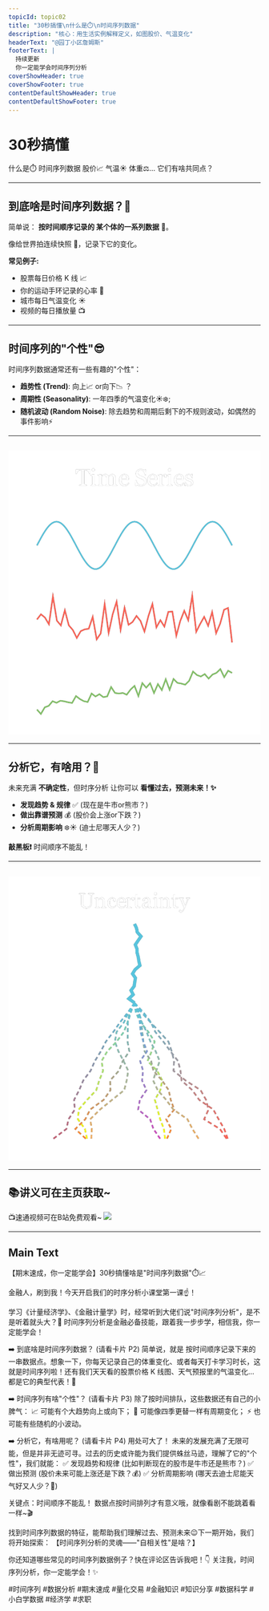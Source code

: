 ```yaml
---
topicId: topic02
title: "30秒搞懂\n什么是⏱️\n时间序列数据"
description: "核心：用生活实例解释定义，如图股价、气温变化"
headerText: "@园丁小区詹姆斯"
footerText: |
  持续更新
  你一定能学会时间序列分析
coverShowHeader: true
coverShowFooter: true
contentDefaultShowHeader: true
contentDefaultShowFooter: true
---
```


# 30秒搞懂
什么是⏱️
时间序列数据
股价📈 气温☀️ 体重⚖️...
它们有啥共同点？

---

## 到底啥是时间序列数据？🤔
简单说： **按时间顺序记录的 某个体的一系列数据** 🔢。

像给世界拍连续快照 📸️，记录下它的变化。

**常见例子:**
- 股票每日价格 K 线 📈
- 你的运动手环记录的心率 💓
- 城市每日气温变化 ☀️
- 视频的每日播放量 📺

---

## 时间序列的"个性"😎
时间序列数据通常还有一些有趣的"个性"：

*   **趋势性 (Trend)**: 
向上📈 or向下📉 ？
*   **周期性 (Seasonality)**: 
一年四季的气温变化☀️❄️;
*   **随机波动 (Random Noise)**: 除去趋势和周期后剩下的不规则波动，如偶然的事件影响⚡️

---

## 
![](media_final\TimeSeriesExamples8x9_ManimCE_v0.19.0.png)

---

## 分析它，有啥用？🧐
未来充满 **不确定性**，但时序分析 让你可以 **看懂过去，预测未来！✨**

- **发现趋势 & 规律** ✅ 
(现在是牛市or熊市？)
- **做出靠谱预测** 💰 
(股价会上涨or下跌？)
- **分析周期影响** ❄️☀️ 
(迪士尼哪天人少？)

**敲黑板❗️** 时间顺序不能乱！

---

## 
![](media_final\UncertaintyIllustration_ManimCE_v0.19.0.png)

---

## 📚讲义可在主页获取~
📺速通视频可在B站免费观看~
![](media_final\讲义示例.png)
<!-- cardShowFooter: false -->

---

## Main Text
【期末速成，你一定能学会】30秒搞懂啥是"时间序列数据"⏱️📈

金融人，刷到我！今天开启我们的时序分析小课堂第一课☝️！

学习《计量经济学》、《金融计量学》时，经常听到大佬们说"时间序列分析"，是不是听着就头大？🤯 时间序列分析是金融必备技能，跟着我一步步学，相信我，你一定能学会！

➡️ 到底啥是时间序列数据？ (请看卡片 P2)
简单说，就是 按时间顺序记录下来的一串数据点。想象一下，你每天记录自己的体重变化、或者每天打卡学习时长，这就是时间序列啦！还有我们天天看的股票价格 K 线图、天气预报里的气温变化...都是它的典型代表！📸️

➡️ 时间序列有啥"个性"？ (请看卡片 P3)
除了按时间排队，这些数据还有自己的小脾气：
📈 可能有个大趋势向上或向下；
🌊 可能像四季更替一样有周期变化；
⚡️ 也可能有些随机的小波动。

➡️ 分析它，有啥用呢？ (请看卡片 P4)
用处可大了！
未来的发展充满了无限可能，但是并非无迹可寻。过去的历史或许能为我们提供蛛丝马迹，理解了它的"个性"，我们就能：
✅ 发现趋势和规律 (比如判断现在的股市是牛市还是熊市？)
✅ 做出预测 (股价未来可能上涨还是下跌？💰)
✅ 分析周期影响 (哪天去迪士尼能天气好又人少？🍦)

关键点：时间顺序不能乱！ 数据点按时间排列才有意义哦，就像看剧不能跳着看一样~🎬

找到时间序列数据的特征，能帮助我们理解过去、预测未来😉下一期开始，我们将开始探索：
【时间序列分析的灵魂——"自相关性"是啥？】

你还知道哪些常见的时间序列数据例子？快在评论区告诉我吧！👇
关注我，时间序列分析，你一定能学会！✨

#时间序列 #数据分析 #期末速成 #量化交易 #金融知识 #知识分享 #数据科学 #小白学数据 #经济学 #求职 